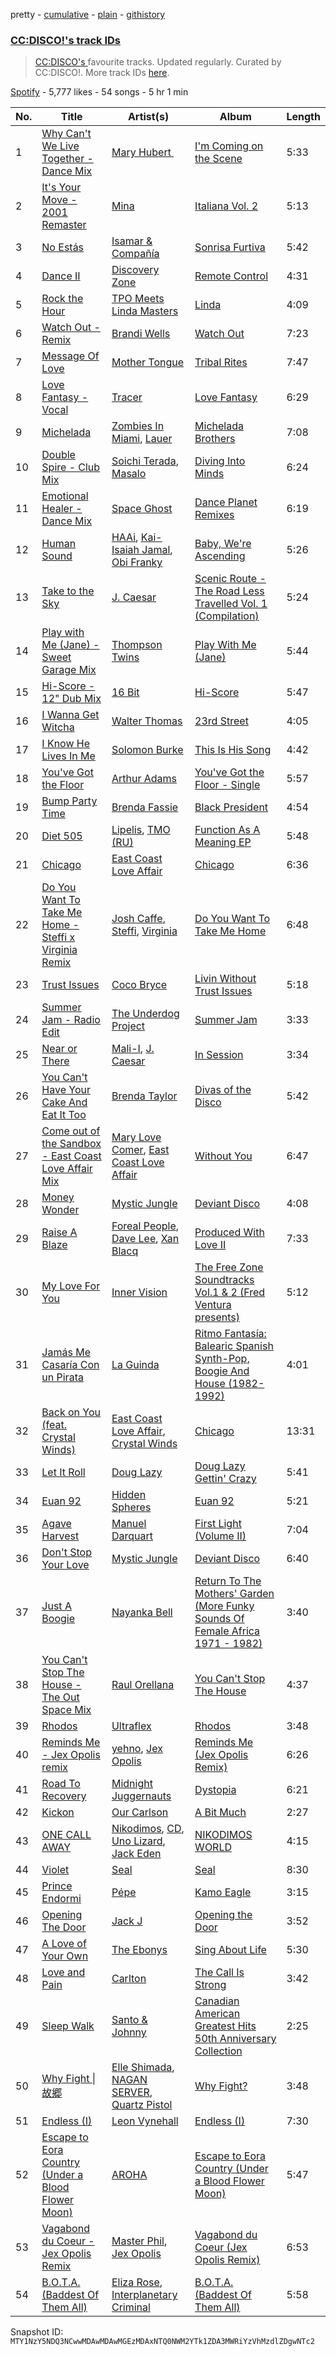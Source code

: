 pretty - [cumulative](/playlists/cumulative/37i9dQZF1DXd9gokF77pBJ.md) - [plain](/playlists/plain/37i9dQZF1DXd9gokF77pBJ) - [githistory](https://github.githistory.xyz/mackorone/spotify-playlist-archive/blob/main/playlists/plain/37i9dQZF1DXd9gokF77pBJ)

### [CC:DISCO!'s track IDs](https://open.spotify.com/playlist/37i9dQZF1DXd9gokF77pBJ)

> <a href="spotify:artist:37fxVoFAMzet5CiiDg7SL7">CC:DISCO's </a> favourite tracks\. Updated regularly\. Curated by CC:DISCO!\. More track IDs <a href="spotify:genre:track\_id">here</a>.

[Spotify](https://open.spotify.com/user/spotify) - 5,777 likes - 54 songs - 5 hr 1 min

| No. | Title | Artist(s) | Album | Length |
|---|---|---|---|---|
| 1 | [Why Can't We Live Together \- Dance Mix](https://open.spotify.com/track/03D5kL0VCxprd9Whxs0GUl) | [Mary Hubert ‎](https://open.spotify.com/artist/5Go8NXGC6mzMUWj7frJgvJ) | [I'm Coming on the Scene](https://open.spotify.com/album/4o03e5C0jhzgRwLwls7gBV) | 5:33 |
| 2 | [It's Your Move \- 2001 Remaster](https://open.spotify.com/track/0Jk5AbcBCNcbHkhekktlNO) | [Mina](https://open.spotify.com/artist/3HL1CyOnDLFJo1Rr8YBlKy) | [Italiana Vol\. 2](https://open.spotify.com/album/7ednEENmMOClNIW1g3BBGK) | 5:13 |
| 3 | [No Estás](https://open.spotify.com/track/1WwwQNmRvAuguGRqVjhrpe) | [Isamar & Compañía](https://open.spotify.com/artist/4F0L22BujtumRndkZFD7gb) | [Sonrisa Furtiva](https://open.spotify.com/album/61xxUrpQk7QS55DJotZAPh) | 5:42 |
| 4 | [Dance II](https://open.spotify.com/track/5iPyzbAvw84pJBJsFu05P4) | [Discovery Zone](https://open.spotify.com/artist/4Q3A7ukbHFR5xThu9hZDZt) | [Remote Control](https://open.spotify.com/album/3ikMmpjQ8lDqeDPwChZTSM) | 4:31 |
| 5 | [Rock the Hour](https://open.spotify.com/track/3eE6sq26zJpkHchsp1jaRy) | [TPO Meets Linda Masters](https://open.spotify.com/artist/2Cy9p4lXvvtvXbAFNxN5Oj) | [Linda](https://open.spotify.com/album/4jQqwOjJ0GWORJBdq4y7sT) | 4:09 |
| 6 | [Watch Out \- Remix](https://open.spotify.com/track/5ftOo80c8NVs7Hf0q7zyFY) | [Brandi Wells](https://open.spotify.com/artist/1eqmETCNp9LudDT0nBycHw) | [Watch Out](https://open.spotify.com/album/6SlOoxl1MiILSzj4GWj3Wv) | 7:23 |
| 7 | [Message Of Love](https://open.spotify.com/track/63fRFuhAYpi9EPjQOBi9B3) | [Mother Tongue](https://open.spotify.com/artist/7nSIpUR5V2wlz4xzWfs9g2) | [Tribal Rites](https://open.spotify.com/album/0EncimbY4PjB34q3hZMrl3) | 7:47 |
| 8 | [Love Fantasy \- Vocal](https://open.spotify.com/track/2gAWuv2pBMSzJQ3iLZXJPn) | [Tracer](https://open.spotify.com/artist/2LKDGThlRyrd4i5Sxr5fD9) | [Love Fantasy](https://open.spotify.com/album/6imbiQCuqw1wr5MogwsxJZ) | 6:29 |
| 9 | [Michelada](https://open.spotify.com/track/2Qb7hDgPIt97he85BZFr5j) | [Zombies In Miami](https://open.spotify.com/artist/42ZWiibQTSxTJSBV7oziPy), [Lauer](https://open.spotify.com/artist/36rey1TxHa81Az8CqZpsJ4) | [Michelada Brothers](https://open.spotify.com/album/6AdVgEAX7QaYOElbOqqoxp) | 7:08 |
| 10 | [Double Spire \- Club Mix](https://open.spotify.com/track/6gu3S17qiN7SomonE1t5Gp) | [Soichi Terada](https://open.spotify.com/artist/7nBJ5F2V7hDZE1hhKgqXM9), [Masalo](https://open.spotify.com/artist/6kFJNl3ISQSkOq2iS0Lk53) | [Diving Into Minds](https://open.spotify.com/album/2MvKF44F9EhwL46cMgWE8z) | 6:24 |
| 11 | [Emotional Healer \- Dance Mix](https://open.spotify.com/track/6H4R0LgNzgp1cfQxSWPUA9) | [Space Ghost](https://open.spotify.com/artist/3YfpfN9dOwJUoeqXoWazgi) | [Dance Planet Remixes](https://open.spotify.com/album/6ZqMR4wBWbYkZCPM6h0MBH) | 6:19 |
| 12 | [Human Sound](https://open.spotify.com/track/30LzLyZYQvmPSJeJHtBTx4) | [HAAi](https://open.spotify.com/artist/0pkLgeB9j465x1QB2kRoy4), [Kai\-Isaiah Jamal](https://open.spotify.com/artist/4qYmQYhUf6LUPG5Rbib2Xw), [Obi Franky](https://open.spotify.com/artist/7wcA5gBY4GRUDwcfyoj0p0) | [Baby, We're Ascending](https://open.spotify.com/album/7FlN0x6yjToDvOIjpuIm48) | 5:26 |
| 13 | [Take to the Sky](https://open.spotify.com/track/3h0EkSXXm8Dk6MD1sCXgvO) | [J\. Caesar](https://open.spotify.com/artist/6ORvJlDfKQanl44XNrLvJK) | [Scenic Route \- The Road Less Travelled Vol\. 1 \(Compilation\)](https://open.spotify.com/album/70AivDpenFkFM1tYl7v4Yx) | 5:24 |
| 14 | [Play with Me \(Jane\) \- Sweet Garage Mix](https://open.spotify.com/track/3sU7qHqWOWPk1YEplL2kvP) | [Thompson Twins](https://open.spotify.com/artist/5jVeqi3PNaTOajfvBa4uFn) | [Play With Me \(Jane\)](https://open.spotify.com/album/5yw7I6Mf12GNkqimorLZQY) | 5:44 |
| 15 | [Hi\-Score \- 12" Dub Mix](https://open.spotify.com/track/6QuhjnR8ZMsad3CUKG0YAb) | [16 Bit](https://open.spotify.com/artist/3d4s7eLnN9yIBc9W96WwvB) | [Hi\-Score](https://open.spotify.com/album/0efbDOFM6pKwXbDW3vUZR6) | 5:47 |
| 16 | [I Wanna Get Witcha](https://open.spotify.com/track/6xZfbeTVXP90ARqmsjTKzx) | [Walter Thomas](https://open.spotify.com/artist/4Sy4PSBImw1j36KKOSkEBT) | [23rd Street](https://open.spotify.com/album/5LJkannVPkdHAs2oSjf7eU) | 4:05 |
| 17 | [I Know He Lives In Me](https://open.spotify.com/track/6UQYkNrzWeMaVN4zeypo1M) | [Solomon Burke](https://open.spotify.com/artist/4nts0oxMT67lVUoi5Kjxrb) | [This Is His Song](https://open.spotify.com/album/0RCXlnsdYVekImkSiGMCEo) | 4:42 |
| 18 | [You've Got the Floor](https://open.spotify.com/track/0yfgbWLgDbj2Ax2puQ5SgY) | [Arthur Adams](https://open.spotify.com/artist/0eXscio89WRQMjamjHyUKZ) | [You've Got the Floor \- Single](https://open.spotify.com/album/5ttjBpSkvIv1fF3OGTB9yV) | 5:57 |
| 19 | [Bump Party Time](https://open.spotify.com/track/3WLGVBDt6lcReKeXSU3Pbs) | [Brenda Fassie](https://open.spotify.com/artist/07Pw9XQo0hIwtKRrBwo0Rl) | [Black President](https://open.spotify.com/album/3HhEwfPwfAqK2D0fe7TBWW) | 4:54 |
| 20 | [Diet 505](https://open.spotify.com/track/39V7y9ZuGxtLH93vI96c2E) | [Lipelis](https://open.spotify.com/artist/5kqJ14A5azjdD37MJr7VOd), [TMO \(RU\)](https://open.spotify.com/artist/2YPPS16X2uDlhmF3RdDRBK) | [Function As A Meaning EP](https://open.spotify.com/album/0fWUB6YDSeUSadBnuIU20u) | 5:48 |
| 21 | [Chicago](https://open.spotify.com/track/2sJLAv6morhsfspLyV6XeS) | [East Coast Love Affair](https://open.spotify.com/artist/0FKqQAbZijrpGaRw6PqDDI) | [Chicago](https://open.spotify.com/album/2B6XynX7Yeijpi4C73pJKs) | 6:36 |
| 22 | [Do You Want To Take Me Home \- Steffi x Virginia Remix](https://open.spotify.com/track/6z1xByJ2UMNMXHL7STsDye) | [Josh Caffe](https://open.spotify.com/artist/3JOct1LuzqDQHeCHuHjpM2), [Steffi](https://open.spotify.com/artist/644PvPeYIyoq0n0eBP5fxG), [Virginia](https://open.spotify.com/artist/5LlKDT1QsNNXrX6atoNDtP) | [Do You Want To Take Me Home](https://open.spotify.com/album/32Q9BY9TR2PsYEcEb2Jx9b) | 6:48 |
| 23 | [Trust Issues](https://open.spotify.com/track/7ztbjHniABNGhCpzvIBlGd) | [Coco Bryce](https://open.spotify.com/artist/08hjAM9XAD28O0nWVKmlx5) | [Livin Without Trust Issues](https://open.spotify.com/album/6sxfm8a4sxC5KMwmiG7ogT) | 5:18 |
| 24 | [Summer Jam \- Radio Edit](https://open.spotify.com/track/6L54wM12STr1kS8nPjPIaS) | [The Underdog Project](https://open.spotify.com/artist/06XDzzi31mBGSsaAABTZLb) | [Summer Jam](https://open.spotify.com/album/22ulz3GUuRiiVxQk2HlaW8) | 3:33 |
| 25 | [Near or There](https://open.spotify.com/track/5pGSAj1H9A4DS9Jl5yT0tc) | [Mali\-I](https://open.spotify.com/artist/0ULSIQgQXT19H4dLiy9GlS), [J\. Caesar](https://open.spotify.com/artist/6ORvJlDfKQanl44XNrLvJK) | [In Session](https://open.spotify.com/album/1evb2Z2ZEtdxkrHciU0EVV) | 3:34 |
| 26 | [You Can't Have Your Cake And Eat It Too](https://open.spotify.com/track/3R3Is7QrkCq71PeHE6xUbd) | [Brenda Taylor](https://open.spotify.com/artist/3bRC6SoPCxskFiqGcYIYax) | [Divas of the Disco](https://open.spotify.com/album/3h09xlrZSr56vX2T5L0JqS) | 5:42 |
| 27 | [Come out of the Sandbox \- East Coast Love Affair Mix](https://open.spotify.com/track/5VfWQd4WipgnJABMwjTpkN) | [Mary Love Comer](https://open.spotify.com/artist/7Fi8nLi6bZDWqs05iIg1Wm), [East Coast Love Affair](https://open.spotify.com/artist/0FKqQAbZijrpGaRw6PqDDI) | [Without You](https://open.spotify.com/album/28RGw5MdU7PUtKKwGloPMW) | 6:47 |
| 28 | [Money Wonder](https://open.spotify.com/track/23kZyOvUJxOUL8k9GRTh12) | [Mystic Jungle](https://open.spotify.com/artist/0h3E1GEycmeNQ5USViniCF) | [Deviant Disco](https://open.spotify.com/album/7e8NmkbJcgEUHSDfnhb3Ic) | 4:08 |
| 29 | [Raise A Blaze](https://open.spotify.com/track/5RXccoJ4MO40vfV8XYwJ4Q) | [Foreal People](https://open.spotify.com/artist/3HzsfFc9UxQSimCcQw3xIC), [Dave Lee](https://open.spotify.com/artist/5cWh5zsmOIFhuPL0Ay1e7f), [Xan Blacq](https://open.spotify.com/artist/2sVAWIEKxum8gecpOhz3f4) | [Produced With Love II](https://open.spotify.com/album/7wUa8ZVa8c6Le3NpvtNluk) | 7:33 |
| 30 | [My Love For You](https://open.spotify.com/track/0HrsVrqVmOY76cxDSMrnP8) | [Inner Vision](https://open.spotify.com/artist/4KReJPpOmV48fbR3aKfbdF) | [The Free Zone Soundtracks Vol.1 & 2 \(Fred Ventura presents\)](https://open.spotify.com/album/4rGJ2QvH8ZNeFfyHznpzLL) | 5:12 |
| 31 | [Jamás Me Casaría Con un Pirata](https://open.spotify.com/track/64vZlSDHpVTTPmaeiEvCbL) | [La Guinda](https://open.spotify.com/artist/64MQs7OSgGq7UQZQrjjHCh) | [Ritmo Fantasía: Balearic Spanish Synth\-Pop, Boogie And House \(1982\-1992\)](https://open.spotify.com/album/4athIGponDiJRR4djOgwbJ) | 4:01 |
| 32 | [Back on You \(feat\. Crystal Winds\)](https://open.spotify.com/track/7tVHx32WoawUh6Go6WFre9) | [East Coast Love Affair](https://open.spotify.com/artist/0FKqQAbZijrpGaRw6PqDDI), [Crystal Winds](https://open.spotify.com/artist/4z0n4GcNBiUUBnEoYx4csp) | [Chicago](https://open.spotify.com/album/2B6XynX7Yeijpi4C73pJKs) | 13:31 |
| 33 | [Let It Roll](https://open.spotify.com/track/1NwyIhIisC5rwamWKJSLa5) | [Doug Lazy](https://open.spotify.com/artist/5WgcDtwMwgiHg4CyK72oAF) | [Doug Lazy Gettin' Crazy](https://open.spotify.com/album/2r70KssVU9Eal1caRjuKFl) | 5:41 |
| 34 | [Euan 92](https://open.spotify.com/track/5o3w5IIvu9Q7IhMikSNcls) | [Hidden Spheres](https://open.spotify.com/artist/2ffi5jpoJUZy24fTeNsFMa) | [Euan 92](https://open.spotify.com/album/6C9kodfJbL0y1mk0WAmelp) | 5:21 |
| 35 | [Agave Harvest](https://open.spotify.com/track/2DjkmfxsTS03NaCzbaYSEC) | [Manuel Darquart](https://open.spotify.com/artist/0mumYdYeqKkr99t3iDEHGS) | [First Light \(Volume II\)](https://open.spotify.com/album/2dMHq7J4Lb1b47smh6mpAF) | 7:04 |
| 36 | [Don't Stop Your Love](https://open.spotify.com/track/2o6rXrfKkfUWbIALNQNeFx) | [Mystic Jungle](https://open.spotify.com/artist/0h3E1GEycmeNQ5USViniCF) | [Deviant Disco](https://open.spotify.com/album/7e8NmkbJcgEUHSDfnhb3Ic) | 6:40 |
| 37 | [Just A Boogie](https://open.spotify.com/track/1rwM6M9Mhh73r1WinI4bvo) | [Nayanka Bell](https://open.spotify.com/artist/56tB1LkGqnE4KgpxxCg1K1) | [Return To The Mothers' Garden \(More Funky Sounds Of Female Africa 1971 \- 1982\)](https://open.spotify.com/album/5BOWCDrgUhjlbQPaYwyJHE) | 3:40 |
| 38 | [You Can't Stop The House \- The Out Space Mix](https://open.spotify.com/track/3C2wn5IPpmISp8p5cBwomP) | [Raul Orellana](https://open.spotify.com/artist/6htHgk48aAS94faA48Jq3w) | [You Can't Stop The House](https://open.spotify.com/album/7JCAKE9U7USsy9ynRkGmfY) | 4:37 |
| 39 | [Rhodos](https://open.spotify.com/track/1ar0mVyxXVepHFzO1IfWWj) | [Ultraflex](https://open.spotify.com/artist/0GX25ns6c6gNoBmZyb0Sqg) | [Rhodos](https://open.spotify.com/album/4VbGj95fho0crDc1kroJBM) | 3:48 |
| 40 | [Reminds Me \- Jex Opolis remix](https://open.spotify.com/track/5Xv0nb0LbqpraEfSzmB7kV) | [yehno](https://open.spotify.com/artist/7kitc2kVddgUbOp99xEQr5), [Jex Opolis](https://open.spotify.com/artist/6LKEDpmHSbVFGyL2OW0ZbQ) | [Reminds Me \(Jex Opolis Remix\)](https://open.spotify.com/album/2lVNqVxMaQDfTWlz6tFYKF) | 6:26 |
| 41 | [Road To Recovery](https://open.spotify.com/track/3GfFuboYknEw55qkLEslGe) | [Midnight Juggernauts](https://open.spotify.com/artist/2tGIh9kwbXuko0z3BTldBx) | [Dystopia](https://open.spotify.com/album/3jMuZaMUO3kCPpHS8sdmhP) | 6:21 |
| 42 | [Kickon](https://open.spotify.com/track/0ZD499RcsV6qfoDvaz3lhq) | [Our Carlson](https://open.spotify.com/artist/1xHua3jKy7yuMs4FXCXjNH) | [A Bit Much](https://open.spotify.com/album/7gPF1PmwK94d20k44n3wFV) | 2:27 |
| 43 | [ONE CALL AWAY](https://open.spotify.com/track/1TNXQu4wOglxXV2XjUII6w) | [Nikodimos](https://open.spotify.com/artist/3UR6EeXwoBQuXxKPxtEgLu), [CD](https://open.spotify.com/artist/6e9pYVS5wPMajyuREbBX1f), [Uno Lizard](https://open.spotify.com/artist/55NG0TSJpgCpuOC9CmbYTI), [Jack Eden](https://open.spotify.com/artist/4SoKBzX90SCV81NhF8swSw) | [NIKODIMOS WORLD](https://open.spotify.com/album/3fduHLRKqiR4gmYZc3zsdT) | 4:15 |
| 44 | [Violet](https://open.spotify.com/track/2MwVTsOxjkBIuIPWGYDXyJ) | [Seal](https://open.spotify.com/artist/5GtMEZEeFFsuHY8ad4kOxv) | [Seal](https://open.spotify.com/album/19HYZxcJ0K0CinYb3Mmjap) | 8:30 |
| 45 | [Prince Endormi](https://open.spotify.com/track/11cXXPbQP5SlmbaGaf7JYJ) | [Pépe](https://open.spotify.com/artist/07AMonlLsjj4dHFU2pRjdZ) | [Kamo Eagle](https://open.spotify.com/album/4NbXqLwluwiNPhWMCZdYXq) | 3:15 |
| 46 | [Opening The Door](https://open.spotify.com/track/4mt18mSjIRBRsItG0spHZD) | [Jack J](https://open.spotify.com/artist/5AIM76YeoaHOzyUHbg4UKl) | [Opening the Door](https://open.spotify.com/album/4PT8J0fOr38VIH5ULZamLh) | 3:52 |
| 47 | [A Love of Your Own](https://open.spotify.com/track/7BDhzQJpWmQU0fBRdv2pDM) | [The Ebonys](https://open.spotify.com/artist/5lIu3yk3Vz3a2dVSoBHJDt) | [Sing About Life](https://open.spotify.com/album/6QkVNYrUsPdhcPwtFILX3r) | 5:30 |
| 48 | [Love and Pain](https://open.spotify.com/track/4g7rFstGQhYJTb7qPflCz4) | [Carlton](https://open.spotify.com/artist/4g0E1GiAhwUoV5qvrY3GeN) | [The Call Is Strong](https://open.spotify.com/album/3zTwaCCqzQq6OkR74E0kAl) | 3:42 |
| 49 | [Sleep Walk](https://open.spotify.com/track/0yK8sWD6cfrc7pGfaPIcZH) | [Santo & Johnny](https://open.spotify.com/artist/4hGjngc0tPOBwTgTPci3IK) | [Canadian American Greatest Hits 50th Anniversary Collection](https://open.spotify.com/album/5toxcaerHCTPDtIcQOTRx8) | 2:25 |
| 50 | [Why Fight \| 故郷](https://open.spotify.com/track/0uApxUpkJuOKQ0KIl9i0zE) | [Elle Shimada](https://open.spotify.com/artist/6QCfENvTPwkHq4V6nTMOpk), [NAGAN SERVER](https://open.spotify.com/artist/0pY8tTGXwN1CvSlIcmNHKx), [Quartz Pistol](https://open.spotify.com/artist/5XyacgRHDKunN2Jc300STw) | [Why Fight?](https://open.spotify.com/album/7Ewe8WyuUDZjc8M7feNpAx) | 3:48 |
| 51 | [Endless \(I\)](https://open.spotify.com/track/0SV0LrEVoJlCOz1PUs4BlG) | [Leon Vynehall](https://open.spotify.com/artist/2o7L9DNcmzocYll1o0GGTU) | [Endless \(I\)](https://open.spotify.com/album/4gWsAD86Must9kdw85wm6d) | 7:30 |
| 52 | [Escape to Eora Country \(Under a Blood Flower Moon\)](https://open.spotify.com/track/3Nfk5i3RLSc00NKv2oKZGN) | [AROHA](https://open.spotify.com/artist/64wDMxrfNSdTPeu0NM54fc) | [Escape to Eora Country \(Under a Blood Flower Moon\)](https://open.spotify.com/album/1XOCZnwZDDGXFa5H0jQ9l9) | 5:47 |
| 53 | [Vagabond du Coeur \- Jex Opolis Remix](https://open.spotify.com/track/3dprpHK0RESjM0PNSmxly5) | [Master Phil](https://open.spotify.com/artist/1zcj3pyhHJD0QABmmnAw4q), [Jex Opolis](https://open.spotify.com/artist/6LKEDpmHSbVFGyL2OW0ZbQ) | [Vagabond du Coeur \(Jex Opolis Remix\)](https://open.spotify.com/album/6tZtz5yvt6Hlf1EQ4WyfrZ) | 6:53 |
| 54 | [B.O.T.A\. \(Baddest Of Them All\)](https://open.spotify.com/track/45bfH0GZvUyujIBiKRhXso) | [Eliza Rose](https://open.spotify.com/artist/4XC335ouK6pXyq4QiIb8bP), [Interplanetary Criminal](https://open.spotify.com/artist/6uJ51uV5rYzu1MJkC4CceI) | [B.O.T.A\. \(Baddest Of Them All\)](https://open.spotify.com/album/2lQgd3Svp1ZWAzZPLobAPK) | 5:58 |

Snapshot ID: `MTY1NzY5NDQ3NCwwMDAwMDAwMGEzMDAxNTQ0NWM2YTk1ZDA3MWRiYzVhMzdlZDgwNTc2`
